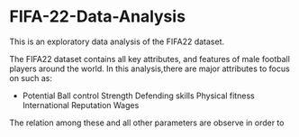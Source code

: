 # FIFA-22-Data-Analysis
This is an exploratory data analysis of the FIFA22 dataset.

The FIFA22 dataset contains all key attributes, and features of male football players around the world. In this analysis,there are major attributes to focus on such as:

* Potential
Ball control
Strength
Defending skills 
Physical fitness
International Reputation
Wages

The relation among these and all other parameters are observe in order to 

